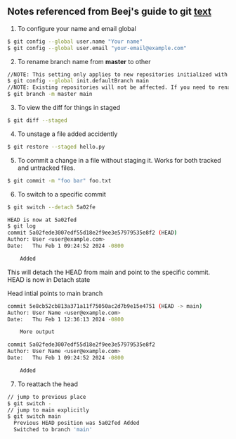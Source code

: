 ## Notes referenced from Beej's guide to git [text](https://beej.us/guide/bggit/)

1. To configure your name and email global
```bash
$ git config --global user.name "Your name"
$ git config --global user.email "your-email@example.com"
```
2. To rename branch name from __master__ to other 
```bash
//NOTE: This setting only applies to new repositories initialized with git init.
$ git config --global init.defaultBranch main
//NOTE: Existing repositories will not be affected. If you need to rename an existing branch from master to main
$ git branch -m master main
```

3. To view the diff for things in staged
```bash
$ git diff --staged
```
4. To unstage a file added accidently
```bash
$ git restore --staged hello.py
```
5. To commit a change in a file without staging it. Works for both tracked and untracked files.
```bash
$ git commit -m "foo bar" foo.txt
```
6. To switch to a specific commit
```bash
$ git switch --detach 5a02fe

HEAD is now at 5a02fed
$ git log
commit 5a02fede3007edf55d18e2f9ee3e57979535e8f2 (HEAD)
Author: User <user@example.com>
Date:   Thu Feb 1 09:24:52 2024 -0800

    Added
```
This will detach the HEAD from main and point
to the specific commit. HEAD is now in Detach state

Head intial points to main branch
```bash
commit 5e8cb52cb813a371a11f75050ac2d7b9e15e4751 (HEAD -> main)
Author: User Name <user@example.com>
Date:   Thu Feb 1 12:36:13 2024 -0800

    More output

commit 5a02fede3007edf55d18e2f9ee3e57979535e8f2
Author: User Name <user@example.com>
Date:   Thu Feb 1 09:24:52 2024 -0800

    Added
```
7. To reattach the head
```bash
// jump to previous place
$ git switch -
// jump to main explicitly
$ git switch main
  Previous HEAD position was 5a02fed Added
  Switched to branch 'main'
```

